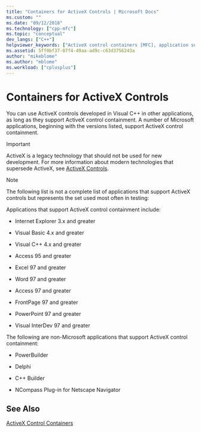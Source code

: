```yaml
---
title: "Containers for ActiveX Controls | Microsoft Docs"
ms.custom: ""
ms.date: "09/12/2018"
ms.technology: ["cpp-mfc"]
ms.topic: "conceptual"
dev_langs: ["C++"]
helpviewer_keywords: ["ActiveX control containers [MFC], application support"]
ms.assetid: 5ff0bf37-07f4-49aa-ad9c-c63d3756243a
author: "mikeblome"
ms.author: "mblome"
ms.workload: ["cplusplus"]
---
```

# Containers for ActiveX Controls

You can use ActiveX controls developed in Visual C++ in other applications, as long as they support ActiveX control containment. A number of Microsoft applications, beginning with the versions listed, support ActiveX control containment.

>[!IMPORTANT]
> ActiveX is a legacy technology that should not be used for new development. For more information about modern technologies that supersede ActiveX, see [ActiveX Controls](activex-controls.md).

> [!NOTE]
>  The following list is not a complete list of applications that support ActiveX controls but represents the set used most often in testing:

Applications that support ActiveX control containment include:

- Internet Explorer 3.x and greater

- Visual Basic 4.x and greater

- Visual C++ 4.x and greater

- Access 95 and greater

- Excel 97 and greater

- Word 97 and greater

- Access 97 and greater

- FrontPage 97 and greater

- PowerPoint 97 and greater

- Visual InterDev 97 and greater

The following are non-Microsoft applications that support ActiveX control containment:

- PowerBuilder

- Delphi

- C++ Builder

- NCompass Plug-in for Netscape Navigator

## See Also

[ActiveX Control Containers](../mfc/activex-control-containers.md)

